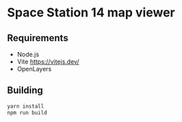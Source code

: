 # Space Station 14 map viewer

## Requirements
* Node.js
* Vite https://vitejs.dev/
* OpenLayers

## Building

```sh
yarn install
npm run build
```


